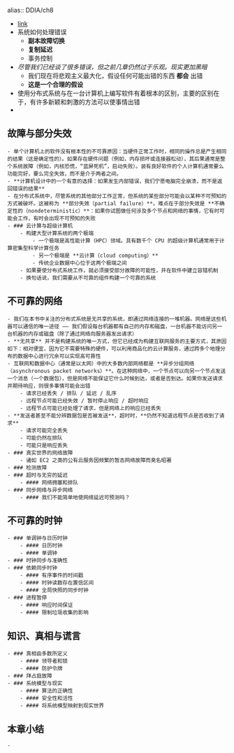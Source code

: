alias:: DDIA/ch8

- [link](https://github.com/Vonng/ddia/blob/master/ch8.md)
- 系统如何处理错误
	- **副本故障切换**
	- **复制延迟**
	- 事务控制
- *尽管我们已经谈了很多错误，但之前几章仍然过于乐观。现实更加黑暗*
	- 我们现在将悲观主义最大化，假设任何可能出错的东西 **都会** 出错
	- **这是一个合理的假设**
- 使用分布式系统与在一台计算机上编写软件有着根本的区别，主要的区别在于，有许多新颖和刺激的方法可以使事情出错
-
## 故障与部分失效
	- 单个计算机上的软件没有根本性的不可靠原因：当硬件正常工作时，相同的操作总是产生相同的结果（这是确定性的）。如果存在硬件问题（例如，内存损坏或连接器松动），其后果通常是整个系统故障（例如，内核恐慌，“蓝屏死机”，启动失败）。装有良好软件的个人计算机通常要么功能完好，要么完全失效，而不是介于两者之间。
	- **计算机设计中的一个有意的选择：如果发生内部错误，我们宁愿电脑完全崩溃，而不是返回错误的结果**
	- 在分布式系统中，尽管系统的其他部分工作正常，但系统的某些部分可能会以某种不可预知的方式被破坏。这被称为 **部分失效（partial failure）**。难点在于部分失效是 **不确定性的（nondeterministic）**：如果你试图做任何涉及多个节点和网络的事情，它有时可能会工作，有时会出现不可预知的失败
	- ### 云计算与超级计算机
		- 构建大型计算系统的两个极端
			- 一个极端是高性能计算（HPC）领域。具有数千个 CPU 的超级计算机通常用于计算密集型科学计算任务
			- 另一个极端是 **云计算（cloud computing）**
			- 传统企业数据中心位于这两个极端之间
		- 如果要使分布式系统工作，就必须接受部分故障的可能性，并在软件中建立容错机制
		- 换句话说，我们需要从不可靠的组件构建一个可靠的系统
## 不可靠的网络
	- 我们在本书中关注的分布式系统是无共享的系统，即通过网络连接的一堆机器。网络是这些机器可以通信的唯一途径 —— 我们假设每台机器都有自己的内存和磁盘，一台机器不能访问另一台机器的内存或磁盘（除了通过网络向服务器发出请求）
	- **无共享** 并不是构建系统的唯一方式，但它已经成为构建互联网服务的主要方式，其原因如下：相对便宜，因为它不需要特殊的硬件，可以利用商品化的云计算服务，通过跨多个地理分布的数据中心进行冗余可以实现高可靠性
	- 互联网和数据中心（通常是以太网）中的大多数内部网络都是 **异步分组网络（asynchronous packet networks）**。在这种网络中，一个节点可以向另一个节点发送一个消息（一个数据包），但是网络不能保证它什么时候到达，或者是否到达。如果你发送请求并期待响应，则很多事情可能会出错
		- 请求已经丢失 / 排队 / 延迟 / 乱序
		- 远程节点可能已经失效 / 暂时停止响应 / 超时响应
		- 远程节点可能已经处理了请求，但是网络上的响应已经丢失
	- **发送者甚至不能分辨数据包是否被发送**，超时时，**仍然不知道远程节点是否收到了请求**
		- 请求可能完全丢失
		- 可能仍然在排队
		- 可能只是响应丢失
	- ### 真实世界的网络故障
		- 诸如 EC2 之类的公有云服务因频繁的暂态网络故障而臭名昭著
	- ### 检测故障
	- ### 超时与无穷的延迟
		- #### 网络拥塞和排队
	- ### 同步网络与异步网络
		- #### 我们不能简单地使网络延迟可预测吗？
## 不可靠的时钟
	- ### 单调钟与日历时钟
		- #### 日历时钟
		- #### 单调钟
	- ### 时钟同步与准确性
	- ### 依赖同步时钟
		- #### 有序事件的时间戳
		- #### 时钟读数存在置信区间
		- #### 全局快照的同步时钟
	- ### 进程暂停
		- #### 响应时间保证
		- #### 限制垃圾收集的影响
## 知识、真相与谎言
	- ### 真相由多数所定义
		- #### 领导者和锁
		- #### 防护令牌
	- ### 拜占庭故障
	- ### 系统模型与现实
		- #### 算法的正确性
		- #### 安全性和活性
		- #### 将系统模型映射到现实世界
## 本章小结
	-